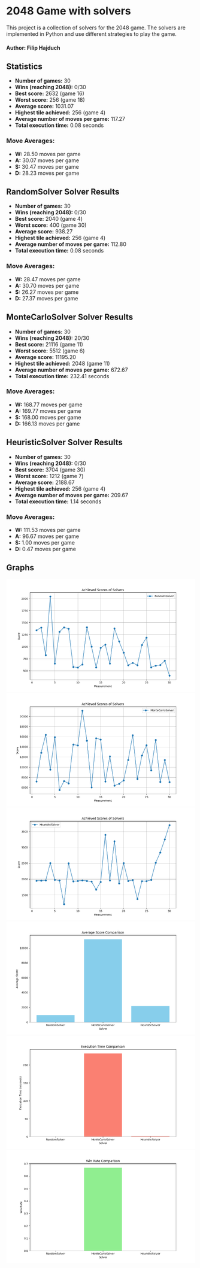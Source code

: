 # 2048 Game with solvers
This project is a collection of solvers for the 2048 game. The solvers are implemented in Python and use different strategies to play the game.
#### Author: Filip Hajduch

## Statistics
- **Number of games:** 30
- **Wins (reaching 2048):** 0/30
- **Best score:** 2632 (game 16)
- **Worst score:** 256 (game 18)
- **Average score:** 1031.07
- **Highest tile achieved:** 256 (game 4)
- **Average number of moves per game:** 117.27
- **Total execution time:** 0.08 seconds

### Move Averages:
- **W:** 28.50 moves per game
- **A:** 30.07 moves per game
- **S:** 30.47 moves per game
- **D:** 28.23 moves per game

## RandomSolver Solver Results
- **Number of games:** 30
- **Wins (reaching 2048):** 0/30
- **Best score:** 2040 (game 4)
- **Worst score:** 400 (game 30)
- **Average score:** 938.27
- **Highest tile achieved:** 256 (game 4)
- **Average number of moves per game:** 112.80
- **Total execution time:** 0.08 seconds

### Move Averages:
- **W:** 28.47 moves per game
- **A:** 30.70 moves per game
- **S:** 26.27 moves per game
- **D:** 27.37 moves per game

## MonteCarloSolver Solver Results
- **Number of games:** 30
- **Wins (reaching 2048):** 20/30
- **Best score:** 21116 (game 11)
- **Worst score:** 5512 (game 6)
- **Average score:** 11195.20
- **Highest tile achieved:** 2048 (game 11)
- **Average number of moves per game:** 672.67
- **Total execution time:** 232.41 seconds

### Move Averages:
- **W:** 168.77 moves per game
- **A:** 169.77 moves per game
- **S:** 168.00 moves per game
- **D:** 166.13 moves per game

## HeuristicSolver Solver Results
- **Number of games:** 30
- **Wins (reaching 2048):** 0/30
- **Best score:** 3704 (game 30)
- **Worst score:** 1212 (game 7)
- **Average score:** 2188.67
- **Highest tile achieved:** 256 (game 4)
- **Average number of moves per game:** 209.67
- **Total execution time:** 1.14 seconds

### Move Averages:
- **W:** 111.53 moves per game
- **A:** 96.67 moves per game
- **S:** 1.00 moves per game
- **D:** 0.47 moves per game


## Graphs
![RandomSolver Results](graphs/random_solver_results.png)
![MonteCarloSolver Results](graphs/montecarlo_solver_results.png)
![HeuristicSolver Results](graphs/heuristic_solver_results.png)
![Average Scores](graphs/average_score_comparison.png)
![Execution Tome](graphs/execution_time_comparison.png)
![Win Rate](graphs/win_rate_comparison.png)

